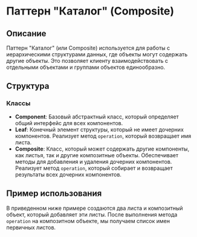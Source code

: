 # Паттерн "Каталог" (Composite)

## Описание

Паттерн "Каталог" (или Composite) используется для работы с иерархическими структурами данных, где объекты могут содержать другие объекты. Это позволяет клиенту взаимодействовать с отдельными объектами и группами объектов единообразно.

## Структура

### Классы

- **Component**: Базовый абстрактный класс, который определяет общий интерфейс для всех компонентов.
- **Leaf**: Конечный элемент структуры, который не имеет дочерних компонентов. Реализует метод `operation`, который возвращает имя листа.
- **Composite**: Класс, который может содержать другие компоненты, как листья, так и другие композитные объекты. Обеспечивает методы для добавления и удаления дочерних компонентов. Реализует метод `operation`, который собирает и возвращает результаты всех дочерних компонентов.

## Пример использования

В приведенном ниже примере создаются два листа и композитный объект, который добавляет эти листы. После выполнения метода `operation` на композитном объекте, мы получаем список имен первичных листов.

